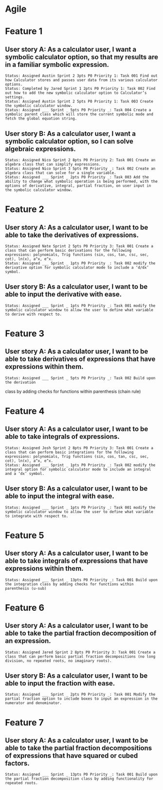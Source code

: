 # Agile
# Feature 1
## User story A: As a calculator user, I want a symbolic calculator option, so that my results are in a familiar symbolic expression.
	Status: Assigned Austin Sprint 2 3pts P0 Priority 1: Task 001 Find out how Calculator stores and passes user data from its various calculator options.
    Status: Completed by Jared Sprint 1 2pts P0 Priority 1: Task 002 Find out how to add the new symbolic calculator option to Calculator’s settings.
    Status: Assigned Austin Sprint 2 5pts P0 Priority 1: Task 003 Create the symbolic calculator window.  
    Status: Assigned ___ Sprint _ 5pts P0 Priority _: Task 004 Create a symbolic parent class which will store the current symbolic mode and fetch the global equation string.
## User story B: As a calculator user, I want a symbolic calculator option, so I can solve algebraic expressions.
    Status: Assigned Nico Sprint 2 8pts P0 Priority 2: Task 001 Create an algebra class that can simplify expressions.
	Status: Assigned Nico Sprint 3 5pts P0 Priority _: Task 002 Create an algebra class that can solve for a single variable.
	Status: Assigned ___ Sprint _ 2pts P0 Priority _: Task 003 Add the ability to change what symbolic operation is being performed, with the options of derivative, integral, partial fraction, on user input in the symbolic calculator window.
# Feature 2
## User story A: As a calculator user, I want to be able to take the derivatives of expressions.
    Status: Assigned Nate Sprint 2 5pts P0 Priority 3: Task 001 Create a class that can perform basic derivations for the following expressions: polynomials, Trig functions (sin, cos, tan, csc, sec, cot), ln(x), a^x, e^x.
	Status: Assigned ___ Sprint _ 1pts P0 Priority _: Task 002 modify the derivative option for symbolic calculator mode to include a ‘d/dx’ symbol.
## User story B: As a calculator user, I want to be able to input the derivative with ease.
	Status: Assigned ___ Sprint _ 1pts P0 Priority _: Task 001 modify the symbolic calculator window to allow the user to define what variable to derive with respect to.
# Feature 3
## User story A: As a calculator user, I want to be able to take derivatives of expressions that have expressions within them.
	Status: Assigned ___ Sprint _ 5pts P0 Priority _: Task 002 Build upon the derivation
class by adding checks for functions within parenthesis (chain rule)
# Feature 4
## User story A: As a calculator user, I want to be able to take integrals of expressions.
    Status: Assigned Josh Sprint 2 8pts P0 Priority 3: Task 001 Create a class that can perform basic integrations for the following expressions: polynomials, Trig functions (sin, cos, tan, csc, sec, cot), ln(x), a^x, e^x.
	Status: Assigned ___ Sprint _ 1pts P0 Priority _: Task 002 modify the integral option for symbolic calculator mode to include an integral and a ‘dx’ symbol.
## User story B: As a calculator user, I want to be able to input the integral with ease.
    Status: Assigned ___ Sprint _ 1pts P0 Priority _: Task 001 modify the symbolic calculator window to allow the user to define what variable to integrate with respect to.
# Feature 5
## User story A: As a calculator user, I want to be able to take integrals of expressions that have expressions within them.
    Status: Assigned ___ Sprint _ 13pts P0 Priority _: Task 001 Build upon the integration class by adding checks for functions within parenthesis (u-sub)
# Feature 6
## User story A: As a calculator user, I want to be able to take the partial fraction decomposition of an expression.
    Status: Assigned Jared Sprint 2 8pts P0 Priority 3: Task 001 Create a class that can perform basic partial fraction decompositions (no long division, no repeated roots, no imaginary roots).
## User story B: As a calculator user, I want to be able to input the fraction with ease.
    Status: Assigned ___ Sprint _ 2pts P0 Priority _: Task 001 Modify the partial fraction option to include boxes to input an expression in the numerator and denominator.
# Feature 7
## User story A: As a calculator user, I want to be able to take the partial fraction decompositions of expressions that have squared or cubed factors.
    Status: Assigned ___ Sprint _ 13pts P0 Priority _: Task 001 Build upon the partial fraction decomposition class by adding functionality for repeated roots.
